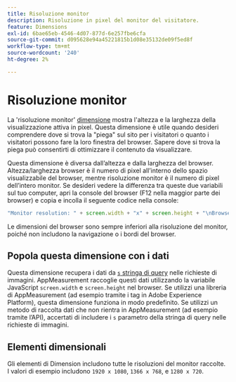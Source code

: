 ```yaml
---
title: Risoluzione monitor
description: Risoluzione in pixel del monitor del visitatore.
feature: Dimensions
exl-id: 6bae65eb-4546-4d07-877d-6e257fbe6cfa
source-git-commit: d095628e94a45221815b1d08e35132de09f5ed8f
workflow-type: tm+mt
source-wordcount: '240'
ht-degree: 2%

---
```


# Risoluzione monitor

La &#39;risoluzione monitor&#39; [dimensione](overview.md) mostra l&#39;altezza e la larghezza della visualizzazione attiva in pixel. Questa dimensione è utile quando desideri comprendere dove si trova la &quot;piega&quot; sul sito per i visitatori o quanto i visitatori possono fare la loro finestra del browser. Sapere dove si trova la piega può consentirti di ottimizzare il contenuto da visualizzare.

Questa dimensione è diversa dall’altezza e dalla larghezza del browser. Altezza/larghezza browser è il numero di pixel all’interno dello spazio visualizzabile del browser, mentre risoluzione monitor è il numero di pixel dell’intero monitor. Se desideri vedere la differenza tra queste due variabili sul tuo computer, apri la console del browser (F12 nella maggior parte dei browser) e copia e incolla il seguente codice nella console:

```js
"Monitor resolution: " + screen.width + "x" + screen.height + "\nBrowser resolution: " + window.innerWidth + "x" + window.innerHeight;
```

Le dimensioni del browser sono sempre inferiori alla risoluzione del monitor, poiché non includono la navigazione o i bordi del browser.

## Popola questa dimensione con i dati

Questa dimensione recupera i dati da [`s` stringa di query](/help/implement/validate/query-parameters.md) nelle richieste di immagini. AppMeasurement raccoglie questi dati utilizzando la variabile JavaScript `screen.width` e `screen.height` nel browser. Se utilizzi una libreria di AppMeasurement (ad esempio tramite i tag in Adobe Experience Platform), questa dimensione funziona in modo predefinito. Se utilizzi un metodo di raccolta dati che non rientra in AppMeasurement (ad esempio tramite l’API), accertati di includere i `s` parametro della stringa di query nelle richieste di immagini.

## Elementi dimensionali

Gli elementi di Dimension includono tutte le risoluzioni del monitor raccolte. I valori di esempio includono `1920 x 1080`, `1366 x 768`, e `1280 x 720`.
